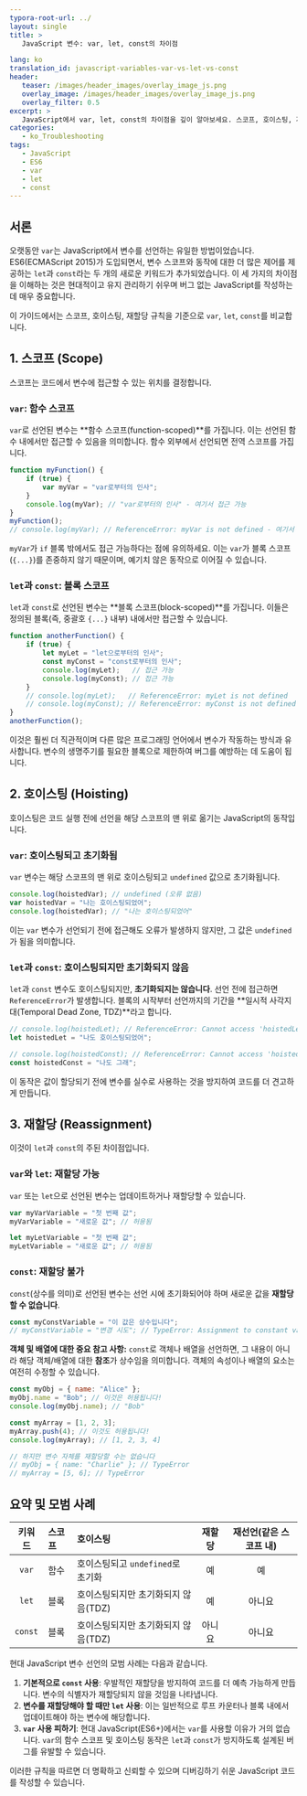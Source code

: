 ```yaml
---
typora-root-url: ../
layout: single
title: >
   JavaScript 변수: var, let, const의 차이점

lang: ko
translation_id: javascript-variables-var-vs-let-vs-const
header:
   teaser: /images/header_images/overlay_image_js.png
   overlay_image: /images/header_images/overlay_image_js.png
   overlay_filter: 0.5
excerpt: >
   JavaScript에서 var, let, const의 차이점을 깊이 알아보세요. 스코프, 호이스팅, 재할당 규칙을 이해하여 더 깨끗하고 예측 가능하며 현대적인 JS 코드를 작성하세요.
categories:
   - ko_Troubleshooting
tags:
   - JavaScript
   - ES6
   - var
   - let
   - const
---
```


## 서론

오랫동안 `var`는 JavaScript에서 변수를 선언하는 유일한 방법이었습니다. ES6(ECMAScript 2015)가 도입되면서, 변수 스코프와 동작에 대한 더 많은 제어를 제공하는 `let`과 `const`라는 두 개의 새로운 키워드가 추가되었습니다. 이 세 가지의 차이점을 이해하는 것은 현대적이고 유지 관리하기 쉬우며 버그 없는 JavaScript를 작성하는 데 매우 중요합니다.

이 가이드에서는 스코프, 호이스팅, 재할당 규칙을 기준으로 `var`, `let`, `const`를 비교합니다.

## 1. 스코프 (Scope)

스코프는 코드에서 변수에 접근할 수 있는 위치를 결정합니다.

### `var`: 함수 스코프

`var`로 선언된 변수는 **함수 스코프(function-scoped)**를 가집니다. 이는 선언된 함수 내에서만 접근할 수 있음을 의미합니다. 함수 외부에서 선언되면 전역 스코프를 가집니다.

```javascript
function myFunction() {
    if (true) {
        var myVar = "var로부터의 인사";
    }
    console.log(myVar); // "var로부터의 인사" - 여기서 접근 가능
}
myFunction();
// console.log(myVar); // ReferenceError: myVar is not defined - 여기서 접근 불가
```
`myVar`가 `if` 블록 밖에서도 접근 가능하다는 점에 유의하세요. 이는 `var`가 블록 스코프(`{...}`)를 존중하지 않기 때문이며, 예기치 않은 동작으로 이어질 수 있습니다.

### `let`과 `const`: 블록 스코프

`let`과 `const`로 선언된 변수는 **블록 스코프(block-scoped)**를 가집니다. 이들은 정의된 블록(즉, 중괄호 `{...}` 내부) 내에서만 접근할 수 있습니다.

```javascript
function anotherFunction() {
    if (true) {
        let myLet = "let으로부터의 인사";
        const myConst = "const로부터의 인사";
        console.log(myLet);   // 접근 가능
        console.log(myConst); // 접근 가능
    }
    // console.log(myLet);   // ReferenceError: myLet is not defined
    // console.log(myConst); // ReferenceError: myConst is not defined
}
anotherFunction();
```
이것은 훨씬 더 직관적이며 다른 많은 프로그래밍 언어에서 변수가 작동하는 방식과 유사합니다. 변수의 생명주기를 필요한 블록으로 제한하여 버그를 예방하는 데 도움이 됩니다.

## 2. 호이스팅 (Hoisting)

호이스팅은 코드 실행 전에 선언을 해당 스코프의 맨 위로 옮기는 JavaScript의 동작입니다.

### `var`: 호이스팅되고 초기화됨

`var` 변수는 해당 스코프의 맨 위로 호이스팅되고 `undefined` 값으로 초기화됩니다.

```javascript
console.log(hoistedVar); // undefined (오류 없음)
var hoistedVar = "나는 호이스팅되었어";
console.log(hoistedVar); // "나는 호이스팅되었어"
```
이는 `var` 변수가 선언되기 전에 접근해도 오류가 발생하지 않지만, 그 값은 `undefined`가 됨을 의미합니다.

### `let`과 `const`: 호이스팅되지만 초기화되지 않음

`let`과 `const` 변수도 호이스팅되지만, **초기화되지는 않습니다**. 선언 전에 접근하면 `ReferenceError`가 발생합니다. 블록의 시작부터 선언까지의 기간을 **일시적 사각지대(Temporal Dead Zone, TDZ)**라고 합니다.

```javascript
// console.log(hoistedLet); // ReferenceError: Cannot access 'hoistedLet' before initialization
let hoistedLet = "나도 호이스팅되었어";

// console.log(hoistedConst); // ReferenceError: Cannot access 'hoistedConst' before initialization
const hoistedConst = "나도 그래";
```
이 동작은 값이 할당되기 전에 변수를 실수로 사용하는 것을 방지하여 코드를 더 견고하게 만듭니다.

## 3. 재할당 (Reassignment)

이것이 `let`과 `const`의 주된 차이점입니다.

### `var`와 `let`: 재할당 가능

`var` 또는 `let`으로 선언된 변수는 업데이트하거나 재할당할 수 있습니다.

```javascript
var myVarVariable = "첫 번째 값";
myVarVariable = "새로운 값"; // 허용됨

let myLetVariable = "첫 번째 값";
myLetVariable = "새로운 값"; // 허용됨
```

### `const`: 재할당 불가

`const`(상수를 의미)로 선언된 변수는 선언 시에 초기화되어야 하며 새로운 값을 **재할당할 수 없습니다**.

```javascript
const myConstVariable = "이 값은 상수입니다";
// myConstVariable = "변경 시도"; // TypeError: Assignment to constant variable.
```

**객체 및 배열에 대한 중요 참고 사항:**
`const`로 객체나 배열을 선언하면, 그 내용이 아니라 해당 객체/배열에 대한 **참조**가 상수임을 의미합니다. 객체의 속성이나 배열의 요소는 여전히 수정할 수 있습니다.

```javascript
const myObj = { name: "Alice" };
myObj.name = "Bob"; // 이것은 허용됩니다!
console.log(myObj.name); // "Bob"

const myArray = [1, 2, 3];
myArray.push(4); // 이것도 허용됩니다!
console.log(myArray); // [1, 2, 3, 4]

// 하지만 변수 자체를 재할당할 수는 없습니다
// myObj = { name: "Charlie" }; // TypeError
// myArray = [5, 6]; // TypeError
```

## 요약 및 모범 사례

| 키워드 | 스코프 | 호이스팅 | 재할당 | 재선언(같은 스코프 내) |
| :---: | :--- | :--- | :---: | :---: |
| `var` | 함수 | 호이스팅되고 `undefined`로 초기화 | 예 | 예 |
| `let` | 블록 | 호이스팅되지만 초기화되지 않음(TDZ) | 예 | 아니요 |
| `const` | 블록 | 호이스팅되지만 초기화되지 않음(TDZ) | 아니요 | 아니요 |

현대 JavaScript 변수 선언의 모범 사례는 다음과 같습니다.

1.  **기본적으로 `const` 사용**: 우발적인 재할당을 방지하여 코드를 더 예측 가능하게 만듭니다. 변수의 식별자가 재할당되지 않을 것임을 나타냅니다.
2.  **변수를 재할당해야 할 때만 `let` 사용**: 이는 일반적으로 루프 카운터나 블록 내에서 업데이트해야 하는 변수에 해당합니다.
3.  **`var` 사용 피하기**: 현대 JavaScript(ES6+)에서는 `var`를 사용할 이유가 거의 없습니다. `var`의 함수 스코프 및 호이스팅 동작은 `let`과 `const`가 방지하도록 설계된 버그를 유발할 수 있습니다.

이러한 규칙을 따르면 더 명확하고 신뢰할 수 있으며 디버깅하기 쉬운 JavaScript 코드를 작성할 수 있습니다.
